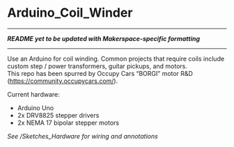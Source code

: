 # Arduino_Coil_Winder

_ _ _
***README yet to be updated with Makerspace-specific formatting*** 
_ _ _
     

Use an Arduino for coil winding.  Common projects that require coils include custom step / power transformers, guitar pickups, and motors.  
This repo has been spurred by Occupy Cars “BORGI” motor R&D (https://community.occupycars.com/).  

Current hardware:

- Arduino Uno
- 2x DRV8825 stepper drivers 
- 2x NEMA 17 bipolar stepper motors

*See /Sketches_Hardware for wiring and annotations*
